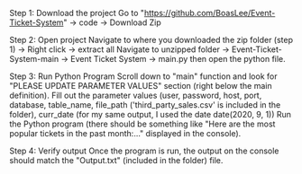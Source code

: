 Step 1: Download the project
Go to "https://github.com/BoasLee/Event-Ticket-System" -> code -> Download Zip

Step 2: Open project
Navigate to where you downloaded the zip folder (step 1) -> Right click -> extract all
Navigate to unzipped folder -> Event-Ticket-System-main -> Event Ticket System -> main.py then open the python file.

Step 3: Run Python Program
Scroll down to "main" function and look for "PLEASE UPDATE PARAMETER VALUES" section (right below the main definition).
Fill out the parameter values (user, password, host, port, database, table_name, file_path ('third_party_sales.csv' is included in the folder), curr_date (for my same output, I used the date date(2020, 9, 1))
Run the Python program (there should be something like "Here are the most popular tickets in the past month:..." displayed in the console).

Step 4: Verify output
Once the program is run, the output on the console should match the "Output.txt" (included in the folder) file.

